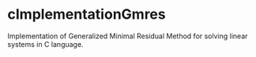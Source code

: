 # cImplementationGmres
Implementation of Generalized Minimal Residual Method for solving linear systems in C language.
